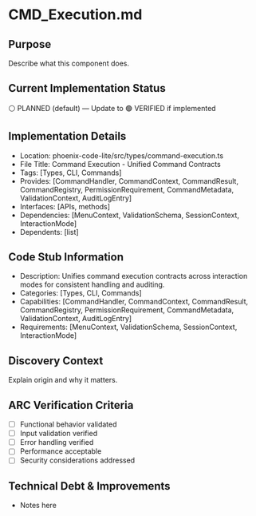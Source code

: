 # CMD_Execution.md

## Purpose
Describe what this component does.

## Current Implementation Status
⚪ PLANNED (default) — Update to 🟢 VERIFIED if implemented

## Implementation Details
- Location: phoenix-code-lite/src/types/command-execution.ts
- File Title: Command Execution - Unified Command Contracts
- Tags: [Types, CLI, Commands]
- Provides: [CommandHandler, CommandContext, CommandResult, CommandRegistry, PermissionRequirement, CommandMetadata, ValidationContext, AuditLogEntry]
- Interfaces: [APIs, methods]
- Dependencies: [MenuContext, ValidationSchema, SessionContext, InteractionMode]
- Dependents: [list]

## Code Stub Information
- Description: Unifies command execution contracts across interaction modes for consistent handling and auditing.
- Categories: [Types, CLI, Commands]
- Capabilities: [CommandHandler, CommandContext, CommandResult, CommandRegistry, PermissionRequirement, CommandMetadata, ValidationContext, AuditLogEntry]
- Requirements: [MenuContext, ValidationSchema, SessionContext, InteractionMode]

## Discovery Context
Explain origin and why it matters.

## ARC Verification Criteria
- [ ] Functional behavior validated
- [ ] Input validation verified
- [ ] Error handling verified
- [ ] Performance acceptable
- [ ] Security considerations addressed

## Technical Debt & Improvements
- Notes here
